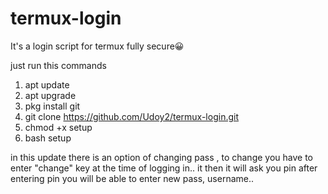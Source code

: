 # termux-login
It's a login script for termux fully secure😀

just run  this commands
1. apt update
2. apt upgrade
3. pkg install git
4. git clone https://github.com/Udoy2/termux-login.git
5.  chmod +x setup
6.  bash setup

in this update there is an option of changing pass , to change you have to enter "change" key at the time of logging in.. it then it will ask you pin after entering pin you will be able to enter new pass, username.. 





